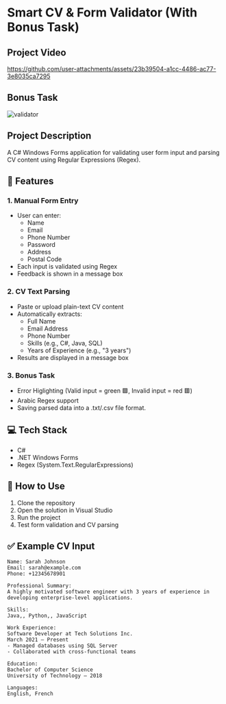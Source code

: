 # Smart CV & Form Validator (With Bonus Task)


## Project Video
https://github.com/user-attachments/assets/23b39504-a1cc-4486-ac77-3e8035ca7295

## Bonus Task
![validator](https://github.com/user-attachments/assets/338c157c-cdce-4a23-9ef4-378aec4b4921)

## Project Description
A C# Windows Forms application for validating user form input and parsing CV content using Regular Expressions (Regex).

## 🚀 Features

### 1. Manual Form Entry
- User can enter:
  - Name
  - Email
  - Phone Number
  - Password
  - Address
  - Postal Code
- Each input is validated using Regex
- Feedback is shown in a message box

### 2. CV Text Parsing
- Paste or upload plain-text CV content
- Automatically extracts:
  - Full Name
  - Email Address
  - Phone Number
  - Skills (e.g., C#, Java, SQL)
  - Years of Experience (e.g., "3 years")
- Results are displayed in a message box

### 3. Bonus Task
- Error Higlighting (Valid input = green 🟩, Invalid input = red 🟥)
- Arabic Regex support
- Saving parsed data into a .txt/.csv file format.

## 💻 Tech Stack

- C#
- .NET Windows Forms
- Regex (System.Text.RegularExpressions)

## 📂 How to Use

1. Clone the repository
2. Open the solution in Visual Studio
3. Run the project
4. Test form validation and CV parsing

## ✅ Example CV Input
```
Name: Sarah Johnson  
Email: sarah@example.com  
Phone: +12345678901  

Professional Summary:  
A highly motivated software engineer with 3 years of experience in developing enterprise-level applications. 

Skills:  
Java,, Python,, JavaScript  

Work Experience:  
Software Developer at Tech Solutions Inc.  
March 2021 – Present  
- Managed databases using SQL Server  
- Collaborated with cross-functional teams  

Education:  
Bachelor of Computer Science  
University of Technology – 2018

Languages:  
English, French
```
